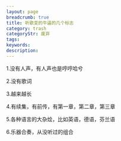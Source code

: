 ```yaml
---
layout: page
breadcrumb: true
title: 听歌变的牛逼的几个标志
category: trash
categoryStr: 废弃
tags: 
keywords: 
description: 
---
```





1.没有人声，有人声也是哼哼哈兮

2.没有歌词

3.越来越长

4.有续集，有前传，有第一章，第二章，第三章

5.各种语言的大杂烩，比如英语，德语，芬兰语

6.乐器合奏，从没听过的组合





